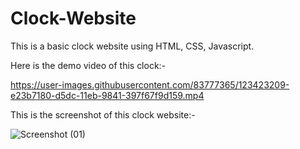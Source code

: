 # Clock-Website
This is a basic clock website using HTML, CSS, Javascript.

Here is the demo video of this clock:-

https://user-images.githubusercontent.com/83777365/123423209-e23b7180-d5dc-11eb-9841-397f67f9d159.mp4

This is the screenshot of this clock website:-

![Screenshot (01)](https://user-images.githubusercontent.com/83777365/123423225-e798bc00-d5dc-11eb-83ac-c6a403395345.png)
